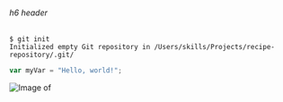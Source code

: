 ###### h6 header
```
$ git init
Initialized empty Git repository in /Users/skills/Projects/recipe-repository/.git/
```
``` javascript
var myVar = "Hello, world!";
```
![Image of ](https://octodex.github.com/images/yaktocat.png)
